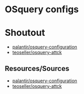 # OSquery configs

# Shoutout
* [palantir/osquery-configuration](https://github.com/palantir/osquery-configuration/tree/master/Classic/Endpoints) 
* [teoseller/osquery-attck ](https://github.com/teoseller/osquery-attck)

## Resources/Sources
* [palantir/osquery-configuration](https://github.com/palantir/osquery-configuration/tree/master/Classic/Endpoints) 
* [teoseller/osquery-attck ](https://github.com/teoseller/osquery-attck)